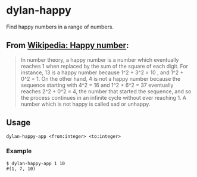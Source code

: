 # dylan-happy
Find happy numbers in a range of numbers.

From [Wikipedia: Happy number](https://en.wikipedia.org/wiki/Happy_number):
---
> In number theory, a happy number is a number which eventually reaches 1 
> when replaced by the sum of the square of each digit. For instance, 
> 13 is a happy number because 1^2 + 3^2 = 10 , 
> and 1^2 + 0^2 = 1. On the other hand, 4 is 
> not a happy number because the sequence starting with 4^2 = 16 
> and 1^2 + 6^2 = 37 eventually reaches 2^2 + 0^2 = 4, 
> the number that started the sequence, and so the process continues in an 
> infinite cycle without ever reaching 1. A number which is not happy is 
> called sad or unhappy. 

## Usage

    dylan-happy-app <from:integer> <to:integer>

### Example

    $ dylan-happy-app 1 10
    #(1, 7, 10)
